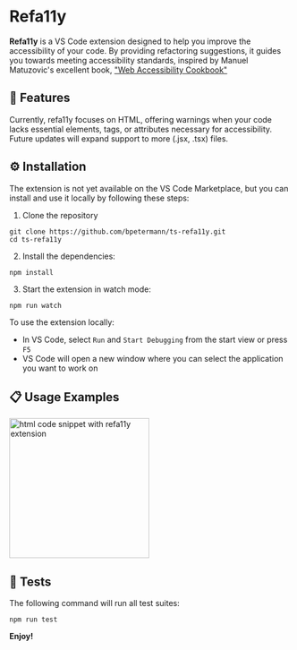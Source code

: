 # Refa11y

**Refa11y** is a VS Code extension designed to help you improve the accessibility of your code. By providing refactoring suggestions, it guides you towards meeting accessibility standards, inspired by Manuel Matuzovic's excellent book, ["Web Accessibility Cookbook"](https://www.oreilly.com/library/view/web-accessibility-cookbook/9781098145590/)

## 🚀 Features

Currently, refa11y focuses on HTML, offering warnings when your code lacks essential elements, tags, or attributes necessary for accessibility. Future updates will expand support to more (.jsx, .tsx) files.

## ⚙️ Installation

The extension is not yet available on the VS Code Marketplace, but you can install and use it locally by following these steps:

1. Clone the repository

```
git clone https://github.com/bpetermann/ts-refa11y.git
cd ts-refa11y
```

2. Install the dependencies:

```
npm install
```

3. Start the extension in watch mode:

```
npm run watch
```

To use the extension locally:

- In VS Code, select `Run` and `Start Debugging` from the start view or press `F5`
- VS Code will open a new window where you can select the application you want to work on

## 📋 Usage Examples

<img src="https://github.com/user-attachments/assets/89afbe26-93de-452d-94f9-d3f305125260" alt="html code snippet with refa11y extension" height="250">

## 🧪 Tests

The following command will run all test suites:

```
npm run test
```

**Enjoy!**
